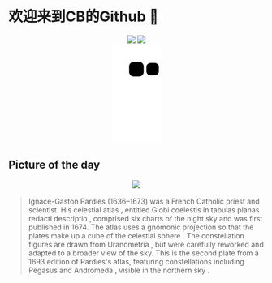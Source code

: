 
# 欢迎来到CB的Github 👋

<div align="center">
  <img height="137px" src="https://github-readme-stats.vercel.app/api?username=SuperCB&show_icons=true&theme=radical" />
  <img height="137px" src="https://github-readme-stats.vercel.app/api/top-langs/?username=SuperCB&hide_title=true&hide_border=true&layout=compact&langs_count=6&text_color=000&icon_color=fff" />
</div>


<div align="center">
    <img src="./contribution-snake/github-contribution-grid-snake.svg" />
</div>



## Picture of the day
<div align="center">
  <img width=400px src="https://upload.wikimedia.org/wikipedia/commons/thumb/0/0a/Ignace_Gaston_Pardies-Plate_2.jpg/750px-Ignace_Gaston_Pardies-Plate_2.jpg" />
</div>

>Ignace-Gaston Pardies  (1636–1673) was a French Catholic priest and scientist. His  celestial atlas , entitled  Globi coelestis in tabulas planas redacti descriptio , comprised six charts of the night sky and was first published in 1674. The atlas uses a  gnomonic projection  so that the plates make up a cube of the  celestial sphere . The  constellation  figures are drawn from  Uranometria , but were carefully reworked and adapted to a broader view of the sky. This is the second plate from a 1693 edition of Pardies's atlas, featuring constellations including  Pegasus  and  Andromeda , visible in the  northern sky .


